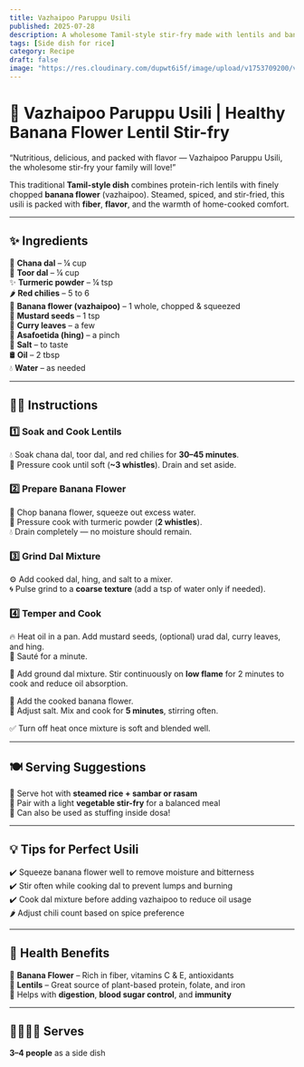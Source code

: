 ```yaml
---
title: Vazhaipoo Paruppu Usili  
published: 2025-07-28  
description: A wholesome Tamil-style stir-fry made with lentils and banana flower. Rich in protein and fiber, this traditional dish is both nourishing and flavorful.  
tags: [Side dish for rice]  
category: Recipe  
draft: false  
image: "https://res.cloudinary.com/dupwt6i5f/image/upload/v1753709200/vazhaipoo_paruppu_usili.jpg"  
---
```


# 🌼 Vazhaipoo Paruppu Usili | Healthy Banana Flower Lentil Stir-fry

“Nutritious, delicious, and packed with flavor — Vazhaipoo Paruppu Usili, the wholesome stir-fry your family will love!”

This traditional **Tamil-style dish** combines protein-rich lentils with finely chopped **banana flower** (vazhaipoo). Steamed, spiced, and stir-fried, this usili is packed with **fiber**, **flavor**, and the warmth of home-cooked comfort.

---

## ✨ Ingredients

🌱 **Chana dal** – ¼ cup  
🌱 **Toor dal** – ¼ cup  
✨ **Turmeric powder** – ¼ tsp  
🌶️ **Red chilies** – 5 to 6  
🌸 **Banana flower (vazhaipoo)** – 1 whole, chopped & squeezed  
🌾 **Mustard seeds** – 1 tsp  
🌿 **Curry leaves** – a few  
💨 **Asafoetida (hing)** – a pinch  
🧂 **Salt** – to taste  
🛢️ **Oil** – 2 tbsp  
💧 **Water** – as needed  

---

## 👩‍🍳 Instructions

### 1️⃣ Soak and Cook Lentils  
💧 Soak chana dal, toor dal, and red chilies for **30–45 minutes**.  
🍲 Pressure cook until soft (**~3 whistles**). Drain and set aside.

### 2️⃣ Prepare Banana Flower  
🔪 Chop banana flower, squeeze out excess water.  
🍛 Pressure cook with turmeric powder (**2 whistles**).  
💧 Drain completely — no moisture should remain.

### 3️⃣ Grind Dal Mixture  
⚙️ Add cooked dal, hing, and salt to a mixer.  
🌀 Pulse grind to a **coarse texture** (add a tsp of water only if needed).

### 4️⃣ Temper and Cook  
🔥 Heat oil in a pan. Add mustard seeds, (optional) urad dal, curry leaves, and hing.  
🌾 Sauté for a minute.

🥣 Add ground dal mixture. Stir continuously on **low flame** for 2 minutes to cook and reduce oil absorption.

🍛 Add the cooked banana flower.  
🧂 Adjust salt. Mix and cook for **5 minutes**, stirring often.

✅ Turn off heat once mixture is soft and blended well.

---

## 🍽️ Serving Suggestions

🍚 Serve hot with **steamed rice + sambar or rasam**  
🥦 Pair with a light **vegetable stir-fry** for a balanced meal  
🌿 Can also be used as stuffing inside dosa!

---

## 💡 Tips for Perfect Usili

✔️ Squeeze banana flower well to remove moisture and bitterness  
✔️ Stir often while cooking dal to prevent lumps and burning  
✔️ Cook dal mixture before adding vazhaipoo to reduce oil usage  
🌶️ Adjust chili count based on spice preference

---

## 🌿 Health Benefits

🌸 **Banana Flower** – Rich in fiber, vitamins C & E, antioxidants  
🍛 **Lentils** – Great source of plant-based protein, folate, and iron  
💪 Helps with **digestion**, **blood sugar control**, and **immunity**

---

## 👨‍👩‍👧‍👦 Serves

**3–4 people** as a side dish
